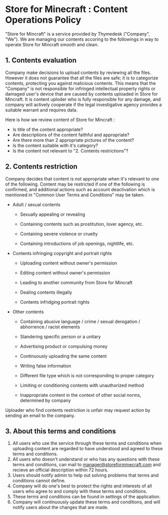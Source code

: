 # Store for Minecraft : Content Operations Policy

"Store for Mincraft" is a service provided by Thymedesk ("Company", "We"). We are managing our contents accoring to the followings in way to operate Store for Mincraft smooth and clean.



## 1. Contents evaluation

Company make decisions to upload contents by reviewing all the files. However it does not guarantee that all the files are safe; it is to categorize contents, protecting you against malicious contents. This means that the "Company" is not responsible for infringed intellectual property rights or damaged user's device that are caused by contents uploaded in Store for Mincraft. It is content uploder who is fully responsible for any damage, and company will actively cooperate if the legal investigative agency provides a suitable warrant and requires data.

Here is how we review content of Store for Mincraft :

* Is title of the content appropriate?
* Are descriptions of the content faithful and appropriate?
* Are there more than 2 appropriate pictures of the content?
* Is the content suitable with it's category?
* Is the content not relevant to "2. Contents restrictions"?



## 2. Contents restriction

Company decides that content is not appropriate when it's relevant to one of the following. Content may be restricted if one of the following is confirmed, and additional actions such as account deactivation which is mentioned in "Common User Terms and Conditions" may be taken.

* Adult / sexual contents

  * Sexually appealing or revealing

  * Containing contents such as prostitution, lover agency, etc.

  * Containing severe violence or cruelty

  * Containing introductions of job openings, nightlife, etc.

    

* Contents infringing copyright and portrait rights

  * Uploading content without owner's permission

  * Editing content without owner's permission

  * Leading to another community from Store for Mincraft

  * Dealing contents illegally

  * Contents infridging portrait rights

    

* Other contents

  * Containing abusive language / crime / sexual derogation / abhorrence / racist elements

  * Slandering specific person or a unitary

  * Advertising product or compulsing money

  * Continuously uploading the same content

  * Writing false information

  * Different file type which is not corresponding to proper category

  * Limiting or conditioning contents with unauthorized method

  * Inappropriate content in the context of other social norms, determined by company

    

Uploader who find contents restriction is unfair may request action by sending an email to the company.



## 3. About this terms and conditions

1. All users who use the service through these terms and conditions when uploading content are regarded to have understood and agreed to these terms and conditions.
2. All users who doesn't understand or who has any questions with these terms and conditions, can mail to manager@storeforminecraft.com and recieve an official description within 72 hours.
3. Users should notify admin to help out solving problems that terms and conditions cannot define.
4. Company will do one's best to protect the rights and interests of all users who agree to and comply with these terms and conditions.
5. These terms and conditions can be found in settings of the application.
6. Company will continuously update these terms and conditions, and will notify users about the changes that are made.
